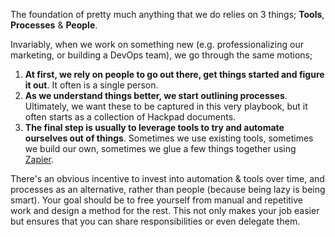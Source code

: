 The foundation of pretty much anything that we do relies on 3 things; **Tools**, **Processes** & **People**.

Invariably, when we work on something new (e.g. professionalizing our marketing, or building a DevOps team), we go through the same motions;

1. **At first, we rely on people to go out there, get things started and figure it out**. It often is a single person.
1. **As we understand things better, we start outlining processes**. Ultimately, we want these to be captured in this very playbook, but it often starts as a collection of Hackpad documents.
1. **The final step is usually to leverage tools to try and automate ourselves out of things**. Sometimes we use existing tools, sometimes we build our own, sometimes we glue a few things together using [Zapier](http://zapier.com).

There's an obvious incentive to invest into automation & tools over time, and processes as an alternative, rather than people (because being lazy is being smart). Your goal should be to free yourself from manual and repetitive work and design a method for the rest. This not only makes your job easier but ensures that you can share responsibilities or even delegate them.